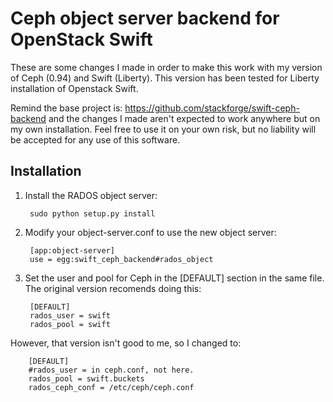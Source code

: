 Ceph object server backend for OpenStack Swift
==============================================

These are some changes I made in order to make this work with my version of Ceph (0.94) and Swift (Liberty). This version has been tested for Liberty installation of Openstack Swift.

Remind the base project is:  https://github.com/stackforge/swift-ceph-backend and the changes I made aren't expected to work anywhere but on my own installation. Feel free to use it on your own risk, but no liability will be accepted for any use of this software.

Installation
------------

1. Install the RADOS object server:

        sudo python setup.py install

2. Modify your object-server.conf to use the new object server:

        [app:object-server]
        use = egg:swift_ceph_backend#rados_object

3. Set the user and pool for Ceph in the [DEFAULT] section in the same file. The original version recomends doing this:

        [DEFAULT]
        rados_user = swift
        rados_pool = swift

However, that version isn't good to me, so I changed to:

        [DEFAULT]
        #rados_user = in ceph.conf, not here.
        rados_pool = swift.buckets
        rados_ceph_conf = /etc/ceph/ceph.conf


